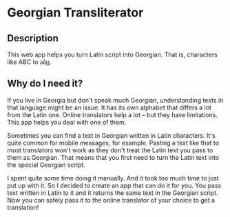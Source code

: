 # Georgian Transliterator

## Description

This web app helps you turn Latin script into Georgian. That is, characters like ABC to აბც.

## Why do I need it?

If you live in Georgia but don't speak much Georgian, understanding texts in that language might be an issue. It has its own alphabet that differs a lot from the Latin one. Online translators help a lot – but they have limitations. This app helps you deal with one of them.

Sometimes you can find a text in Georgian written in Latin characters. It's quite common for mobile messages, for example. Pasting a text like that to most translators won't work as they don't treat the Latin text you pass to them as Georgian. That means that you first need to turn the Latin text into the special Georgian script.

I spent quite some time doing it manually. And it took too much time to just put up with it. So I decided to create an app that can do it for you. You pass text written in Latin to it and it returns the same text in the Georgian script. Now you can safely pass it to the online translator of your choice to get a translation!
